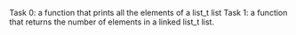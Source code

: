 Task 0: a function that prints all the elements of a list_t list
Task 1: a function that returns the number of elements in a linked list_t list.
